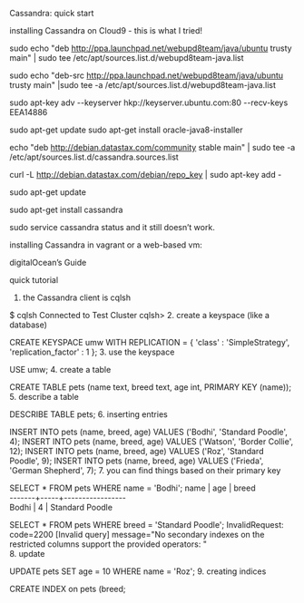 Cassandra: quick start

installing Cassandra on Cloud9 - this is what I tried!

sudo echo "deb http://ppa.launchpad.net/webupd8team/java/ubuntu trusty main" | sudo tee /etc/apt/sources.list.d/webupd8team-java.list

sudo echo "deb-src http://ppa.launchpad.net/webupd8team/java/ubuntu trusty main" |sudo  tee -a /etc/apt/sources.list.d/webupd8team-java.list

sudo apt-key adv --keyserver hkp://keyserver.ubuntu.com:80 --recv-keys EEA14886

sudo apt-get update
sudo apt-get install oracle-java8-installer


echo "deb http://debian.datastax.com/community stable main" | sudo tee -a /etc/apt/sources.list.d/cassandra.sources.list


curl -L http://debian.datastax.com/debian/repo_key | sudo apt-key add -

sudo apt-get update

sudo apt-get install cassandra


sudo service cassandra status
and it still doesn’t work.

installing Cassandra in vagrant or a web-based vm:

digitalOcean’s Guide

quick tutorial

1. the Cassandra client is cqlsh

 $ cqlsh
 Connected to Test Cluster
 cqlsh> 
2. create a keyspace (like a database)

 CREATE KEYSPACE umw
 WITH REPLICATION = { 'class' : 'SimpleStrategy', 
                      'replication_factor' : 1 };
3. use the keyspace

 USE umw;
4. create a table

 CREATE TABLE pets (name text, 
                    breed text, 
                    age int, 
                    PRIMARY KEY (name));
5. describe a table

 DESCRIBE TABLE pets;
6. inserting entries

 INSERT INTO pets (name, breed, age) VALUES 
             ('Bodhi', 'Standard Poodle', 4);
 INSERT INTO pets (name, breed, age) VALUES 
             ('Watson', 'Border Collie', 12);
 INSERT INTO pets (name, breed, age) VALUES 
             ('Roz', 'Standard Poodle', 9);
 INSERT INTO pets (name, breed, age) VALUES 
             ('Frieda', 'German Shepherd', 7);
7. you can find things based on their primary key

 SELECT * FROM pets WHERE name = 'Bodhi';
  name  | age | breed                                                                
 -------+-----+-----------------                                                     
  Bodhi |   4 | Standard Poodle     


 SELECT * FROM pets WHERE breed = 'Standard Poodle';
 InvalidRequest: code=2200 [Invalid query] message="No secondary indexes on the restricted columns support the provided operators: "                                                    
8. update

UPDATE pets SET age = 10 WHERE name = 'Roz';
9. creating indices

 CREATE INDEX on pets (breed; 